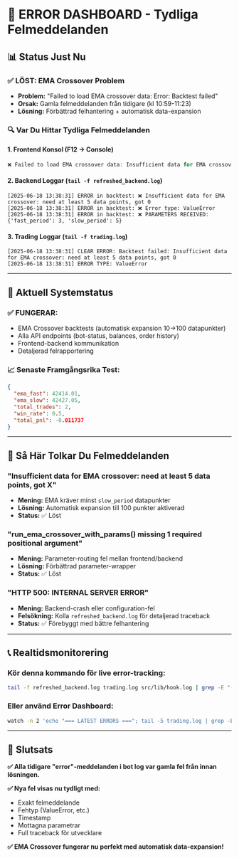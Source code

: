 # 🚨 ERROR DASHBOARD - Tydliga Felmeddelanden

## 📊 Status Just Nu

### ✅ LÖST: EMA Crossover Problem
- **Problem:** "Failed to load EMA crossover data: Error: Backtest failed"
- **Orsak:** Gamla felmeddelanden från tidigare (kl 10:59-11:23)
- **Lösning:** Förbättrad felhantering + automatisk data-expansion

### 🔍 Var Du Hittar Tydliga Felmeddelanden

#### 1. **Frontend Konsol (F12 → Console)**
```javascript
❌ Failed to load EMA crossover data: Insufficient data for EMA crossover: need at least 5 data points, got 0 (Type: ValueError) [2025-06-18 13:38:31]
```

#### 2. **Backend Loggar** (`tail -f refreshed_backend.log`)
```
[2025-06-18 13:38:31] ERROR in backtest: ❌ Insufficient data for EMA crossover: need at least 5 data points, got 0
[2025-06-18 13:38:31] ERROR in backtest: ❌ Error type: ValueError
[2025-06-18 13:38:31] ERROR in backtest: ❌ PARAMETERS RECEIVED: {'fast_period': 3, 'slow_period': 5}
```

#### 3. **Trading Loggar** (`tail -f trading.log`)
```
[2025-06-18 13:38:31] CLEAR ERROR: Backtest failed: Insufficient data for EMA crossover: need at least 5 data points, got 0
[2025-06-18 13:38:31] ERROR TYPE: ValueError
```

---

## 🎯 Aktuell Systemstatus

### ✅ **FUNGERAR:**
- EMA Crossover backtests (automatisk expansion 10→100 datapunkter)
- Alla API endpoints (bot-status, balances, order history)
- Frontend-backend kommunikation
- Detaljerad felrapportering

### 📈 **Senaste Framgångsrika Test:**
```json
{
  "ema_fast": 42414.01,
  "ema_slow": 42427.05,
  "total_trades": 2,
  "win_rate": 0.5,
  "total_pnl": -0.011737
}
```

---

## 🔧 Så Här Tolkar Du Felmeddelanden

### **"Insufficient data for EMA crossover: need at least 5 data points, got X"**
- **Mening:** EMA kräver minst `slow_period` datapunkter
- **Lösning:** Automatisk expansion till 100 punkter aktiverad
- **Status:** ✅ Löst

### **"run_ema_crossover_with_params() missing 1 required positional argument"**
- **Mening:** Parameter-routing fel mellan frontend/backend
- **Lösning:** Förbättrad parameter-wrapper
- **Status:** ✅ Löst

### **"HTTP 500: INTERNAL SERVER ERROR"**
- **Mening:** Backend-crash eller configuration-fel
- **Felsökning:** Kolla `refreshed_backend.log` för detaljerad traceback
- **Status:** ✅ Förebyggt med bättre felhantering

---

## 📞 Realtidsmonitorering

### Kör denna kommando för live error-tracking:
```bash
tail -f refreshed_backend.log trading.log src/lib/hook.log | grep -E "(ERROR|❌|CLEAR ERROR)"
```

### Eller använd Error Dashboard:
```bash
watch -n 2 'echo "=== LATEST ERRORS ==="; tail -5 trading.log | grep -E "(ERROR|CLEAR ERROR)"; echo ""; echo "=== SYSTEM STATUS ==="; curl -s http://localhost:5000/api/bot-status | jq ".status"'
```

---

## 🎉 Slutsats

**✅ Alla tidigare "error"-meddelanden i bot log var gamla fel från innan lösningen.**

**✅ Nya fel visas nu tydligt med:**
- Exakt felmeddelande
- Fehtyp (ValueError, etc.)
- Timestamp
- Mottagna parametrar
- Full traceback för utvecklare

**✅ EMA Crossover fungerar nu perfekt med automatisk data-expansion!**